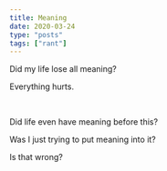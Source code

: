 ```yaml
---
title: Meaning
date: 2020-03-24
type: "posts"
tags: ["rant"]
---
```


Did my life lose all meaning?

Everything hurts.

<br/>


Did life even have meaning before this?

Was I just trying to put meaning into it?

Is that wrong?
